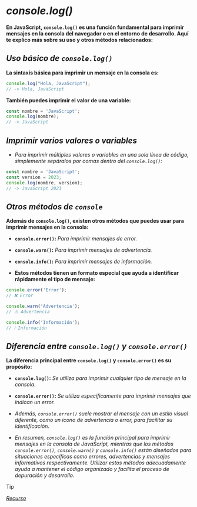 <!-- Autor: Daniel Benjamin Perez Morales -->
<!-- GitHub: https://github.com/DanielPerezMoralesDev13 -->
<!-- Correo electrónico: danielperezdev@proton.me -->

# ***console.log()***

**En JavaScript, `console.log()` es una función fundamental para imprimir mensajes en la consola del navegador o en el entorno de desarrollo. Aquí te explico más sobre su uso y otros métodos relacionados:**

## ***Uso básico de `console.log()`***

**La sintaxis básica para imprimir un mensaje en la consola es:**

```javascript
console.log("Hola, JavaScript");
// -> Hola, JavaScript
```

**También puedes imprimir el valor de una variable:**

```javascript
const nombre = 'JavaScript';
console.log(nombre);
// -> JavaScript
```

## ***Imprimir varios valores o variables***

- *Para imprimir múltiples valores o variables en una sola línea de código, simplemente sepáralos por comas dentro del `console.log()`:*

```javascript
const nombre = 'JavaScript';
const version = 2023;
console.log(nombre, version);
// -> JavaScript 2023
```

## ***Otros métodos de `console`***

**Además de `console.log()`, existen otros métodos que puedes usar para imprimir mensajes en la consola:**

- **`console.error()`:** *Para imprimir mensajes de error.*
- **`console.warn()`:** *Para imprimir mensajes de advertencia.*
- **`console.info()`:** *Para imprimir mensajes de información.*

- **Estos métodos tienen un formato especial que ayuda a identificar rápidamente el tipo de mensaje:**

```javascript
console.error('Error');
// ❌ Error

console.warn('Advertencia');
// ⚠️ Advertencia

console.info('Información');
// ℹ️ Información
```

## ***Diferencia entre `console.log()` y `console.error()`***

**La diferencia principal entre `console.log()` y `console.error()` es su propósito:**

- **`console.log()`:** *Se utiliza para imprimir cualquier tipo de mensaje en la consola.*
- **`console.error()`:** *Se utiliza específicamente para imprimir mensajes que indican un error.*

- *Además, `console.error()` suele mostrar el mensaje con un estilo visual diferente, como un icono de advertencia o error, para facilitar su identificación.*

- *En resumen, `console.log()` es la función principal para imprimir mensajes en la consola de JavaScript, mientras que los métodos `console.error()`, `console.warn()` y `console.info()` están diseñados para situaciones específicas como errores, advertencias y mensajes informativos respectivamente. Utilizar estos métodos adecuadamente ayuda a mantener el código organizado y facilita el proceso de depuración y desarrollo.*

> [!TIP]
> *[Recurso](https://www.aprendejavascript.dev/clase/introduccion/console-log "https://www.aprendejavascript.dev/clase/introduccion/console-log")*
